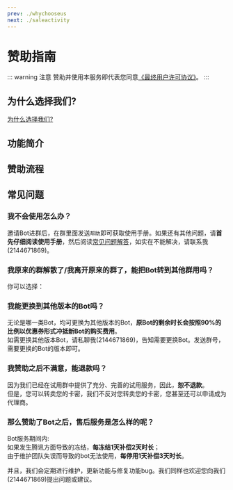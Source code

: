 ```yaml
---
prev: ./whychooseus
next: ./saleactivity
---
```

# 赞助指南

::: warning 注意
赞助并使用本服务即代表您同意[《最终用户许可协议》](/EULA)。
:::

## 为什么选择我们?
[为什么选择我们?](/shop/whychooseus.html)

## 功能简介
<template>
  <div>
    <a-tabs default-active-key="1" :size="size" @change="callback">
      <a-tab-pane key="1" tab="会战版">
       会战版只有yobot的相关功能，包括带网页的会战管理系统和一系列的伤害统计图表等，能满足基本的会战需求，<b>适合只用于会战的人。</B></br>赞助<b>5.99元/月</b>即可使用这个Bot。
      </a-tab-pane>
      <a-tab-pane key="2" tab="会战实用版">
        标准版在会战功能之外加入了更多的实用功能，包括:jjc查询、rank表速查、日程表、会战排名、会战报告等，使得其能满足游戏过程中的大部分需求。<b>适合希望其不仅能用于会战，还能用于游戏的其他方面的人</B>。<br>赞助<b>14.99元/月</b>即可使用这个Bot。  
      </a-tab-pane>
      <a-tab-pane key="3" tab="娱乐版">
        娱乐版加入了大量的娱乐功能，如你问我答、pcr版的每日运势、网抑云语录、集卡游戏和大头菜市场等等。当然，还有一些神秘的隐藏功能(笑)。另外，为了功能的纯粹性，剥离了会战功能与大部分实用功能。<b>但是，考虑到部分群的实际需要，保留了竞技场查询功能。默认禁用，使用前请按照说明启用。</b>藉由使用本版本的Bot，可以满足大部分的娱乐需求。<b>适合只用于娱乐的人。</B><br>赞助<b>15.99元/月</b>即可使用这个Bot。
      </a-tab-pane>
      <a-tab-pane key="4" tab="终极版">
        终极版是<b>会战&实用版</b>与<b>娱乐版</b>的组合套装，既可以满足会战管理的需要，也可以满足在会战间隙的娱乐需求。<b>适合需求广泛，需要功能面面俱到的人。</B><br>赞助<b>17.99元/月</b>即可使用这个Bot。<b>(比单买两个版本劲省12.99元！)</b> 
      </a-tab-pane>
    </a-tabs>
  </div>
</template>

<template>
  <div>
    <a-tabs default-active-key="1" :size="size" @change="callback">
      <a-tab-pane key="1" tab="我之前从未使用过">
        <template>
  <div>
    <a-steps :current="current_new" @change="onChange_new">
      <a-step v-for="item in steps_new" :key="item.title" :title="item.title" :description="item.description" />
    </a-steps>
    <div class="steps-content" v-html="steps_new[current_new].content">
    </div>
    <div class="steps-action">
      <a-button v-if="current_new < steps_new.length - 1" type="primary" @click="next_new">
        下一步
      </a-button>
      <a-button
        v-if="current_new == steps_new.length - 1"
        type="primary"
      >
        结束
      </a-button>
      <a-button v-if="current_new > 0" style="margin-left: 8px" @click="prev_new">
        上一步
      </a-button>
    </div>
  </div>
</template>
<style scoped>
.steps-content {
  margin-top: 16px;
  border: 1px dashed #e9e9e9;
  border-radius: 6px;
  background-color: #fafafa;
  min-height: 200px;
  text-align: center;
  padding-top: 80px;
}
.steps-action {
  margin-top: 24px;
}
</style>
      </a-tab-pane>
      <a-tab-pane key="2" tab="我之前已经使用过了" force-render>
        <template>
  <div>
    <a-steps :current="current_old" @change="onChange_old">
      <a-step v-for="item in steps_old" :key="item.title" :title="item.title" :description="item.description" />
    </a-steps>
    <div class="steps-content" v-html="steps_old[current_old].content">
    </div>
    <div class="steps-action">
      <a-button v-if="current_old < steps_old.length - 1" type="primary" @click="next_old">
        下一步
      </a-button>
      <a-button
        v-if="current_old == steps_old.length - 1"
        type="primary"
      >
        结束
      </a-button>
      <a-button v-if="current_old > 0" style="margin-left: 8px" @click="prev_old">
        上一步
      </a-button>
    </div>
  </div>
</template>
<style scoped>
.steps-content {
  margin-top: 16px;
  border: 1px dashed #e9e9e9;
  border-radius: 6px;
  background-color: #fafafa;
  min-height: 200px;
  text-align: center;
  padding-top: 80px;
}
.steps-action {
  margin-top: 24px;
}
</style>
      </a-tab-pane>
    </a-tabs>
  </div>
</template>

## 赞助流程
<template>
  <a-steps direction="vertical" :current="0" >
    <a-step v-for='item in vertical_steps' :title='item.title' :subTitle='item.subTitle'>
    <template slot="description">
    <p v-show='item.id===0'>测试</p>
    </template>
    </a-step>
  </a-steps>
  
</template>





## 常见问题
### 我不会使用怎么办？
邀请Bot进群后，在群里面发送`帮助`即可获取使用手册。如果还有其他问题，请<b>首先仔细阅读使用手册</b>，然后阅读[常见问题解答](/guide/qa)，如实在不能解决，请联系我(2144671869)。

### 我原来的群解散了/我离开原来的群了，能把Bot转到其他群用吗？
你可以选择：


<template>
  <div>
    <a-tabs default-active-key="1" :size="size" @change="callback">
      <a-tab-pane key="1" tab="自助转移">
        <template>
  <div>
    <a-steps :current="current_auto" @change="onChange_auto">
      <a-step v-for="item in steps_auto" :key="item.title" :title="item.title" :description="item.description" />
    </a-steps>
    <div class="steps-content" v-html="steps_auto[current_auto].content">
    </div>
    <div class="steps-action">
      <a-button v-if="current_auto < steps_auto.length - 1" type="primary" @click="next_auto">
        下一步
      </a-button>
      <a-button
        v-if="current_auto == steps_auto.length - 1"
        type="primary"
      >
        结束
      </a-button>
      <a-button v-if="current_auto > 0" style="margin-left: 8px" @click="prev_auto">
        上一步
      </a-button>
    </div>
  </div>
</template>
<style scoped>
.steps-content {
  margin-top: 16px;
  border: 1px dashed #e9e9e9;
  border-radius: 6px;
  background-color: #fafafa;
  min-height: 200px;
  text-align: center;
  padding-top: 80px;
}
.steps-action {
  margin-top: 24px;
}
</style>
      </a-tab-pane>
      <a-tab-pane key="2" tab="联系维护组转移" force-render>
      <b>测试</b>
      </a-tab-pane>
    </a-tabs>
  </div>
</template>

### 我能更换到其他版本的Bot吗？
无论是哪一类Bot，均可更换为其他版本的Bot，<b>原Bot的剩余时长会按照90%的比例以优惠券形式冲抵新Bot的购买费用</b>。  
如需更换其他版本Bot，请私聊我(2144671869)，告知需要更换Bot。发送群号，需要更换的Bot的版本即可。

### 我赞助之后不满意，能退款吗？
因为我们已经在试用群中提供了充分、完善的试用服务，因此，<b>恕不退款</b>。  
但是，您可以转卖您的卡密，我们不反对您转卖您的卡密，您甚至还可以申请成为代理商。

### 那么赞助了Bot之后，售后服务是怎么样的呢？
Bot服务期间内:  
如果发生腾讯方面导致的冻结，<b>每冻结1天补偿2天时长</b>；  
由于维护团队失误而导致的bot无法使用，<b>每停用1天补偿3天时长</b>。  

并且，我们会定期进行维护，更新功能与修复功能bug。我们同样也欢迎您向我们(2144671869)提出问题或建议。

<script>
export default {
  data() {
    return {
      current_new: 0,
       current_old: 0,
       current_auto: 0,
      size: 'large',
      steps_new: [
        {
          title: 'First',
          description: 'description',
          content: 'First-content',
        },
        {
          title: 'Second',
          description: 'description',
          content: 'Second-content',
        },
        {
          title: 'Last',
          description: 'description',
          content: `
`,
        }],
        steps_old: [
        {
          title: 'First',
          description: 'description',
          content: 'First-content',
        },
        {
          title: 'Second',
          description: 'description',
          content: 'Second-content',
        },
        {
          title: 'Last',
          description: 'description',
          content: `
`,
        },
      ],
      steps_auto: [
        {
          title: '先决条件',
          description: '自助转移授权需要满足的条件',
          content: 'First-content',
        },
        {
          title: '生成转移码',
          description: '在转出群中atBot并发送指令',
          content: 'Second-content',
        },
        {
          title: '使用转移码确认转移',
          description: '私聊Bot并发送指令',
          content: `
`,
        },
      ],
      vertical_steps:[
          {
              id:0,
              title:'test',
              subTitle:'test'
          },
          {
              id:1,
              title:'test',
              subTitle:'test'
          },
          {
              id:2,
              title:'test',
              subTitle:'test'
          },
          {
              id:3,
              title:'test',
              subTitle:'test'
          }],
      };
  },
  methods: {
    callback(key) {
      console.log(key);
    },
    next_new() {
      this.current_new++;
    },
    next_old() {
      this.current_old++;
    },
    next_auto() {
      this.current_auto++;
    },
    prev_new() {
      this.current_new--;
    },
    prev_old() {
      this.current_old--;
    },
    prev_auto() {
      this.current_auto--;
    },
    onChange_old(current) {
      console.log('onChange:', current);
      this.current_old = current;
    },
    onChange_new(current) {
      console.log('onChange:', current);
      this.current_new = current;
    },
    onChange_auto(current) {
      console.log('onChange:', current);
      this.current_auto = current;
    },
  },
};
</script>